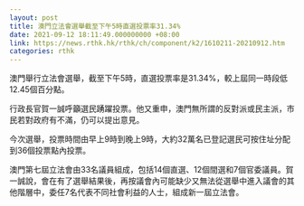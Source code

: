 ```yaml
---
layout: post
title: 澳門立法會選舉截至下午5時直選投票率31.34%
date: 2021-09-12 18:11:49.000000000 +08:00
link: https://news.rthk.hk/rthk/ch/component/k2/1610211-20210912.htm
categories: rthk
---
```


澳門舉行立法會選舉，截至下午5時，直選投票率是31.34%，較上屆同一時段低12.45個百分點。

行政長官賀一誠呼籲選民踴躍投票。他又重申，澳門無所謂的反對派或民主派，市民若對政府有不滿，仍可以提出意見。

今次選舉，投票時間由早上9時到晚上9時，大約32萬名已登記選民可按住址分配到36個投票點內投票。

澳門第七屆立法會由33名議員組成，包括14個直選、12個間選和7個官委議員。賀一誠說，會在有了選舉結果後，再按議會內可能缺少又無法從選舉中進入議會的其他階層中，委任7名代表不同社會利益的人士，組成新一屆立法會。
